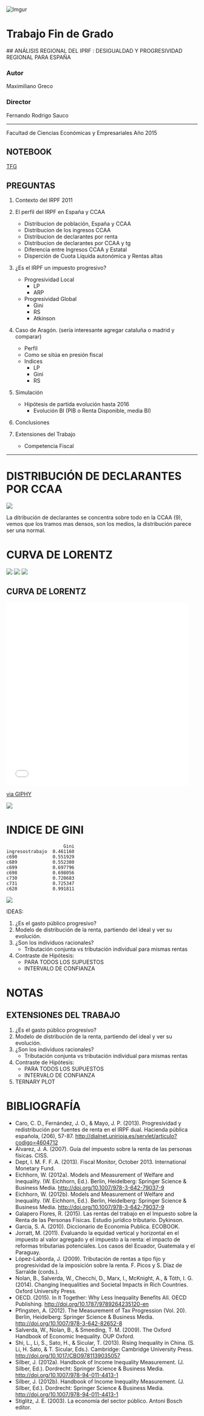 
![Imgur](http://i.imgur.com/eCb65SE.jpg)

# Trabajo Fin de Grado

## ANÁLISIS REGIONAL DEL IPRF : DESIGUALDAD Y PROGRESIVIDAD REGIONAL PARA ESPAÑA


### Autor

Maximiliano Greco




### Director

Fernando Rodrigo Sauco


--- 

Facultad de Ciencias Económicas y Empresariales
Año 2015

## NOTEBOOK
[TFG](http://nbviewer.ipython.org/github/mmngreco/Fiscal/blob/master/tfg.ipynb)

## PREGUNTAS

1. Contexto del IRPF 2011
1. El perfil del IRPF en España y CCAA
    + Distribucion de población, España y CCAA
    + Distribucion de los ingresos CCAA
    + Distribucion de declarantes por renta
    + Distribucion de declarantes por CCAA y tg
    + Diferencia entre Ingresos CCAA y Estatal
    + Disperción de Cuota Liquida autonómica y Rentas altas
1. ¿Es el IRPF un impuesto progresivo?
    + Progresividad Local
        * LP
        * ARP
    + Progresividad Global
        * Gini
        * RS
        * Atkinson
1. Caso de Aragón. (sería interesante agregar cataluña o madrid y comparar)
    + Perfil
    + Como se sitúa en presión fiscal
    + Indices
        * LP
        * Gini
        * RS
1. Simulación
    + Hipótesis de partida evolución hasta 2016
        * Evolución BI (PIB o Renta Disponible, media BI)

1. Conclusiones
1. Extensiones del Trabajo
    + Competencia Fiscal

---

# DISTRIBUCIÓN DE DECLARANTES POR CCAA
![](imgs/dist_2015-11-09_122758.png)

La ditribución de declarantes se concentra sobre todo en la CCAA (9), vemos que los tramos mas densos, son los medios, la distribución parece ser una normal.


# CURVA DE LORENTZ

![](imgs/lorentz_ingresostrabajo_2015-11-09_122758.png)
![](imgs/lorentz_c731_2015-11-09_122758.png)
![](imgs/lorentz_c730_2015-11-09_122758.png)


## CURVA DE LORENTZ

<div><iframe src="//giphy.com/embed/DXzihcl9gQERa?html5=true" width="480" height="480" frameBorder="0" class="giphy-embed" allowFullScreen></iframe><p><a href="http://giphy.com/gifs/DXzihcl9gQERa">via GIPHY</a></p></div>


![](imgs/lorentz_principales_2015-11-09_122758.png)


# INDICE DE GINI


                         Gini
    ingresostrabajo  0.461160
    c690             0.551929
    c689             0.552380
    c699             0.697796
    c698             0.698056
    c730             0.720683
    c731             0.725347
    c620             0.991811

![](imgs/gini_2015-11-09_122758.png)


IDEAS:
1. ¿Es el gasto público progresivo?
1. Modelo de distribución de la renta, partiendo del ideal y ver su evolución.
1. ¿Son los individuos racionales?
    - Tributación conjunta vs tributación individual para mismas rentas
1. Contraste de Hipótesis:
     - PARA TODOS LOS SUPUESTOS
     - INTERVALO DE CONFIANZA


# NOTAS

## EXTENSIONES DEL TRABAJO
1. ¿Es el gasto público progresivo?
1. Modelo de distribución de la renta, partiendo del ideal y ver su evolución.
1. ¿Son los individuos racionales?
    - Tributación conjunta vs tributación individual para mismas rentas
1. Contraste de Hipótesis:
     - PARA TODOS LOS SUPUESTOS
     - INTERVALO DE CONFIANZA
1. TERNARY PLOT

# BIBLIOGRAFÍA

- Caro, C. D., Fernández, J. O., & Mayo, J. P. (2013). Progresividad y redistribución por fuentes de renta en el IRPF dual. Hacienda pública española, (206), 57-87. http://dialnet.unirioja.es/servlet/articulo?codigo=4604712
- Álvarez, J. A. (2007). Guía del impuesto sobre la renta de las personas físicas. CISS.
- Dept, I. M. F. F. A. (2013). Fiscal Monitor, October 2013. International Monetary Fund.
- Eichhorn, W. (2012a). Models and Measurement of Welfare and Inequality. (W. Eichhorn, Ed.). Berlin, Heidelberg: Springer Science & Business Media. http://doi.org/10.1007/978-3-642-79037-9
- Eichhorn, W. (2012b). Models and Measurement of Welfare and Inequality. (W. Eichhorn, Ed.). Berlin, Heidelberg: Springer Science & Business Media. http://doi.org/10.1007/978-3-642-79037-9
- Galapero Flores, R. (2015). Las rentas del trabajo en el Impuesto sobre la Renta de las Personas Físicas. Estudio jurídico tributario. Dykinson.
- Garcia, S. A. (2010). Diccionario de Economia Publica. ECOBOOK.
- Jorratt, M. (2011). Evaluando la equidad vertical y horizontal en el impuesto al valor agregado y el impuesto a la renta: el impacto de reformas tributarias potenciales. Los casos del Ecuador, Guatemala y el Paraguay.
- López-Laborda, J. (2009). Tributación de rentas a tipo fijo y progresividad de la imposición sobre la renta. F. Picos y S. Díaz de Sarralde (cords.).
- Nolan, B., Salverda, W., Checchi, D., Marx, I., McKnight, A., & Tóth, I. G. (2014). Changing Inequalities and Societal Impacts in Rich Countries. Oxford University Press.
- OECD. (2015). In It Together: Why Less Inequality Benefits All. OECD Publishing. http://doi.org/10.1787/9789264235120-en
- Pfingsten, A. (2012). The Measurement of Tax Progression (Vol. 20). Berlin, Heidelberg: Springer Science & Business Media. http://doi.org/10.1007/978-3-642-82652-8
- Salverda, W., Nolan, B., & Smeeding, T. M. (2009). The Oxford Handbook of Economic Inequality. OUP Oxford.
- Shi, L., Li, S., Sato, H., & Sicular, T. (2013). Rising Inequality in China. (S. Li, H. Sato, & T. Sicular, Eds.). Cambridge: Cambridge University Press. http://doi.org/10.1017/CBO9781139035057
- Silber, J. (2012a). Handbook of Income Inequality Measurement. (J. Silber, Ed.). Dordrecht: Springer Science & Business Media. http://doi.org/10.1007/978-94-011-4413-1
- Silber, J. (2012b). Handbook of Income Inequality Measurement. (J. Silber, Ed.). Dordrecht: Springer Science & Business Media. http://doi.org/10.1007/978-94-011-4413-1
- Stiglitz, J. E. (2003). La economía del sector público. Antoni Bosch editor.



```python

```
